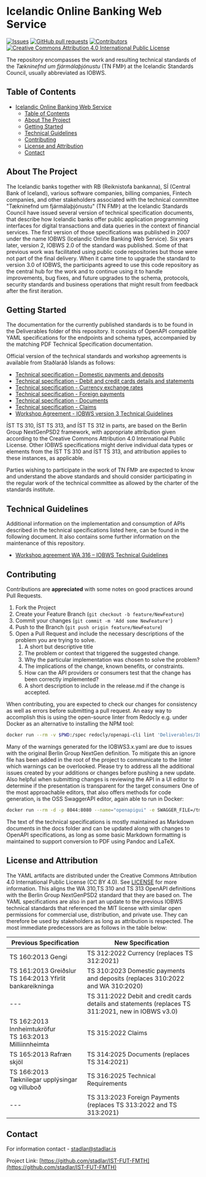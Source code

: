 
# Icelandic Online Banking Web Service
[![Issues](https://img.shields.io/github/issues/stadlar/IST-FUT-FMTH?v_DATE)](https://github.com/stadlar/IST-FUT-FMTH/issues?q=is%3Aissue+is%3Aopen)
[![GitHub pull requests](https://img.shields.io/github/issues-pr/Stadlar/IST-FUT-FMTH?v_DATE)](https://github.com/stadlar/IST-FUT-FMTH/pulls?q=is%3Apr+is%3Aopen)
[![Contributors](https://img.shields.io/github/contributors/stadlar/IST-FUT-FMTH?v_DATE)](https://github.com/stadlar/IST-FUT-FMTH/graphs/contributors)
[![Creative Commons Attribution 4.0 International Public License](https://img.shields.io/badge/license-CCBY4.0-brightgreen)](https://github.com/stadlar/IST-FUT-FMTH/blob/master/LICENSE.txt)
<!-- ![Lates release by date](https://img.shields.io/github/v/release/Stadlar/IST-FUT-FMTH) -->

The repository encompasses the work and resulting technical standards of the *Tækninefnd um fjármálaþjónustu* (TN FMÞ) at the Icelandic Standards Council, usually abbreviated as IOBWS.

<!-- TABLE OF CONTENTS -->
## Table of Contents

- [Icelandic Online Banking Web Service](#icelandic-online-banking-web-service)
  - [Table of Contents](#table-of-contents)
  - [About The Project](#about-the-project)
  - [Getting Started](#getting-started)
  - [Technical Guidelines](#technical-guidelines)
  - [Contributing](#contributing)
  - [License and Attribution](#license-and-attribution)
  - [Contact](#contact)

<!-- ABOUT THE PROJECT -->
## About The Project

The Icelandic banks together with RB (Reiknistofa bankanna), SÍ (Central Bank of Iceland), various software companies, billing companies, Fintech companies, and other stakeholders associated with the technical committee "Tækninefnd um fjármálaþjónustu" (TN FMÞ) at the Icelandic Standards Council have issued several version of technical specification documents, that describe how Icelandic banks offer public application programming interfaces for digital transactions and data queries in the context of financial services.
The first version of those specifications was published in 2007 under the name IOBWS (Icelandic Online Banking Web Service).
Six years later, version 2, IOBWS 2.0 of the standard was published. Some of that previous work was facilitated using public code repositories but those were not part of the final delivery.
When it came time to upgrade the standard to version 3.0 of IOBWS, the participants agreed to use this code repository as the central hub for the work and to continue using it to handle improvements, bug fixes, and future upgrades to the schema, protocols, security standards and business operations that might result from feedback after the first iteration.

<!-- GETTING STARTED -->
## Getting Started

The documentation for the currently published standards is to be found in the Deliverables folder of this repository. It consists of OpenAPI compatible YAML specifications for the endpoints and schema types, accompanied by the matching PDF Technical Specification documentation. 

Official version of the technical standards and workshop agreements is available from Staðlaráð Íslands as follows:

* [Technical specification – Domestic payments and deposits](https://stadlar.is/stadlabudin/vara/?ProductName=IST-TS-310-2023)
* [Technical specification - Debit and credit cards details and statements](https://stadlar.is/stadlabudin/vara/?ProductName=IST-TS-311-2022)
* [Technical specification - Currency exchange rates](https://stadlar.is/stadlabudin/vara/?ProductName=IST-TS-312-2022)
* [Technical specification - Foreign payments](https://stadlar.is/stadlabudin/vara/?ProductName=IST-TS-313-2023)
* [Technical specification - Documents](https://stadlar.is/stadlabudin/vara/?ProductName=IST-TS-314-2022)
* [Technical specification - Claims](https://stadlar.is/stadlabudin/vara/?ProductName=IST-TS-315-2022)
* [Workshop Agreement - IOBWS version 3 Technical Guidelines](https://stadlar.is/stadlabudin/vara/?ProductName=IST-WA-316-2022)

ÍST TS 310, ÍST TS 313, and ÍST TS 312 in parts, are based on the Berlin Group NextGenPSD2 framework, with appropriate attribution given according to the Creative Commons Attribution 4.0 International Public License. Other IOBWS specifications might derive individual data types or elements from the ÍST TS 310 and ÍST TS 313, and attribution applies to these instances, as applicable.

Parties wishing to participate in the work of TN FMÞ are expected to know and understand the above standards and should consider participating in the regular work of the technical committee as allowed by the charter of the standards institute.

<!-- TECHNICAL DETAILS -->
## Technical Guidelines

Additional information on the implementation and consumption of APIs described in the technical specifications listed here, 
can be found in the following document. It also contains some further information on the maintenance of this repository.  

* [Workshop agreement WA 316 – IOBWS Technical Guidelines](Deliverables/%C3%8DST%20WA%20316_2022%20IOBWS%203.0%20Technical%20Guidelines.pdf)

<!-- CONTRIBUTING -->
## Contributing

Contributions are **appreciated** with some notes on good practices around Pull Requests.

1. Fork the Project
2. Create your Feature Branch (`git checkout -b feature/NewFeature`)
3. Commit your changes (`git commit -m 'Add some NewFeature'`)
4. Push to the Branch (`git push origin feature/NewFeature`)
5. Open a Pull Request and include the necessary descriptions of the problem you are trying to solve.
    1. A short but descriptive title
    2. The problem or context that triggered the suggested change.
    3. Why the particular implementation was chosen to solve the problem?
    4. The implications of the change, known benefits, or constraints.
    5. How can the API providers or consumers test that the change has been correctly implemented?
    6. A short description to include in the release.md if the change is accepted.

When contributing, you are expected to check our changes for consistency as well as errors before 
submitting a pull request. An easy way to accomplish this is using the open-source linter from 
Redocly e.g. under Docker as an alternative to installing the NPM tool:

```bash
docker run --rm -v $PWD:/spec redocly/openapi-cli lint 'Deliverables/IOBWS3.1.yaml'
```

Many of the warnings generated for the IOBWS3.x.yaml are due to issues with the original Berlin Group NextGen definition. To mitigate this an ignore file has been added in the root of the project to communicate to the linter which warnings can be overlooked. Please try to address all the additional issues created by your additions or changes before pushing a new update.
Also helpful when submitting changes is reviewing the API in a UI editor to determine if the presentation is transparent for the target consumers One of the most approachable editors, that also offers methods for code generation, is the OSS SwaggerAPI editor, again able to run in Docker:

```bash
docker run --rm -d -p 8044:8080 --name="openapigui" -e SWAGGER_FILE=/tmp/Deliverables/IOBWS3.0.yaml -v $PWD:/tmp swaggerapi/swagger-editor
```

The text of the technical specifications is mostly maintained as Markdown documents in the docs folder and can be updated along with changes to OpenAPI specifications, as long as some basic Markdown formatting is maintained to support conversion to PDF using Pandoc and LaTeX. 

<!-- LICENSE -->
## License and Attribution

The YAML artifacts are distributed under the Creative Commons Attribution 4.0 International Public License (CC BY 4.0). See [LICENSE](LICENSE.txt) for more information. This aligns the WA 310,TS 310 and TS 313 OpenAPI definitions with the Berlin Group NextGenPSD2 standard that they are based on. The YAML specifications are also in part an update to the previous IOBWS technical standards that referenced the MIT license with similar open permissions for commercial use, distribution, and private use. They can therefore be used by stakeholders as long as attribution is respected. The most immediate  predecessors are as follows in the table below:

| Previous Specification                                         | New Specification |
|----------------------------------------------------------------|--------------------------------|
| TS 160:2013 Gengi                                              | TS 312:2022 Currency (replaces TS 312:2021)         |    
| TS 161:2013 Greiðslur<br>TS 164:2013 Yfirlit bankareikninga    | TS 310:2023 Domestic payments and deposits  (replaces 310:2022 and WA 310:2020)                |  
| ---                                                            | TS 311:2022 Debit and credit cards details and statements (replaces TS 311:2021, new in IOBWS v3.0)                  |  
| TS 162:2013 Innheimtukröfur<br>TS 163:2013 Milliinnheimta      | TS 315:2022 Claims                      |  
| TS 165:2013 Rafræn skjöl                                       | TS 314:2025 Documents (replaces TS 314:2021)                    |  
| TS 166:2013 Tæknilegar upplýsingar og villuboð                 | TS 316:2025 Technical Requirements       |  
| ---                                                            | TS 313:2023 Foreign Payments  (replaces TS 313:2022 and TS 313:2021)          |  


<!-- CONTACT -->
## Contact

For information contact - stadlar@stadlar.is

Project Link: [https://github.com/stadlar/IST-FUT-FMTH](https://github.com/stadlar/IST-FUT-FMTH)
